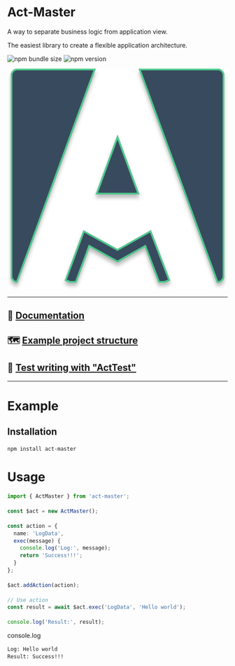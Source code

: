 # Act-Master

A way to separate business logic from application view.

The easiest library to create a flexible application architecture.

![npm bundle size](https://img.shields.io/bundlephobia/minzip/act-master)
![npm version](https://img.shields.io/npm/v/act-master)

<div align="center">
  <img  src="https://raw.githubusercontent.com/avil13/vue-act-master/master/assets/act-master-logo.svg" alt="vue-act-master">
</div>

---
## 📗 [Documentation](https://avil13.github.io/vue-act-master/)


## 🗺 [Example project structure](https://github.com/avil13/vue-act-master/blob/master/packages/example/README.md)

## 🧪 [Test writing with "ActTest"](https://github.com/avil13/vue-act-master/blob/master/packages/act-master/src/test-utils/README.md)

---

# Example

## Installation

```bash
npm install act-master
```

# Usage

```ts
import { ActMaster } from 'act-master';

const $act = new ActMaster();

const action = {
  name: 'LogData',
  exec(message) {
    console.log('Log:', message);
    return 'Success!!!';
  }
};

$act.addAction(action);

// Use action
const result = await $act.exec('LogData', 'Hello world');

console.log('Result:', result);
```
console.log
```bash
Log: Hello world
Result: Success!!!
```
